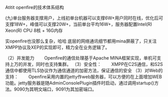 Atitit openfire的技术体系结构


(九)单台服务器支撑用户，上线初单台机器可以支撑6W+用户同时在线，优化后可支撑18W+，峰值可以支撑20W+，当前单台平均16W+，服务器配置Intel(R) Xeon(R) CPU 8核 + 16G内存

实openfire也没那么复杂，哈哈
底层的网络通讯细节都用mina屏蔽了，只关注XMPP协议及XEP的实现即可，精力全在业务逻辑了。 


（2）并发能力
　　Openfire的通信处理基于Apache MINA框架实现，单机可支持上万的并发，同时也支持集群。
（3）安全性：
　　XMPP在C2S通信，和S2S通信中都使用TLS协议作为通信通道的加密方法，保证通信的安全
（3）对Web的支持：
　　Openfire采用内置的jetty作web服务器，可以方便的在上面增加WEB功能。jetty服务器是随AdminConsolePlugin插件时启动，通过调用startup()方法。9090为其明文端口，9091为其加密端口。


